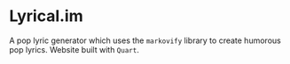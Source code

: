 # Lyrical.im

A pop lyric generator which uses the `markovify` library to create humorous pop lyrics. Website built with `Quart`.
